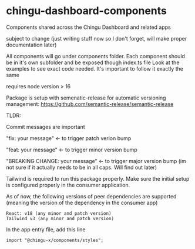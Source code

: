 # chingu-dashboard-components

Components shared across the Chingu Dashboard and related apps

subject to change (just writing stuff now so I don't forget, will make proper documentation later)

All components will go under components folder. Each component should be in it's own subfolder and be exposed though index.ts file
Look at the examples to see exact code needed. It's important to follow it exactly the same

requires node version > 16

Package is setup with semenatic-release for automatic versioning management: https://github.com/semantic-release/semantic-release

TLDR:

Commit messages are important

"fix: your message" <- to trigger patch verion bump

"feat: your message" <- to trigger minor version bump

"BREAKING CHANGE: your message" <- to trigger major version bump (im not sure if it actually needs to be in all caps. Will find out later)

Tailwind is required to run this package properly. Make sure the initial setup is configured properly in the consumer application.

As of now, the following versions of peer dependencies are supported (meaning the version of the dependency in the consumer app)

```
React: v18 (any minor and patch version)
Tailwind v3 (any minor and patch version)
```

In the app entry file, add this line

```
import "@chingu-x/components/styles";
```

